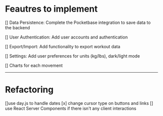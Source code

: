 # Feautres to implement

[] Data Persistence: Complete the Pocketbase integration to save data to the backend

[] User Authentication: Add user accounts and authentication

[] Export/Import: Add functionality to export workout data

[] Settings: Add user preferences for units (kg/lbs), dark/light mode

[] Charts for each movement

---

# Refactoring

[]use day.js to handle dates
[x] change cursor type on buttons and links
[] use React Server Components if there isn't any client interactions